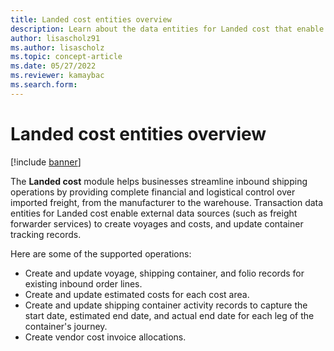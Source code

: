 ```yaml
---
title: Landed cost entities overview
description: Learn about the data entities for Landed cost that enable external data sources to create voyages and costs, and update container tracking records.
author: lisascholz91
ms.author: lisascholz
ms.topic: concept-article
ms.date: 05/27/2022
ms.reviewer: kamaybac
ms.search.form:
---
```


# Landed cost entities overview

[!include [banner](../includes/banner.md)]

The **Landed cost** module helps businesses streamline inbound shipping operations by providing complete financial and logistical control over imported freight, from the manufacturer to the warehouse. Transaction data entities for Landed cost enable external data sources (such as freight forwarder services) to create voyages and costs, and update container tracking records.

Here are some of the supported operations:

- Create and update voyage, shipping container, and folio records for existing inbound order lines.
- Create and update estimated costs for each cost area.
- Create and update shipping container activity records to capture the start date, estimated end date, and actual end date for each leg of the container's journey.
- Create vendor cost invoice allocations.
